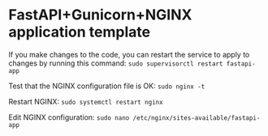 # FastAPI+Gunicorn+NGINX application template

If you make changes to the code, you can restart the service to apply to changes by running this command:
`sudo supervisorctl restart fastapi-app`

Test that the NGINX configuration file is OK: 
`sudo nginx -t`

Restart NGINX:
`sudo systemctl restart nginx`

Edit NGINX configuration:
`sudo nano /etc/nginx/sites-available/fastapi-app`